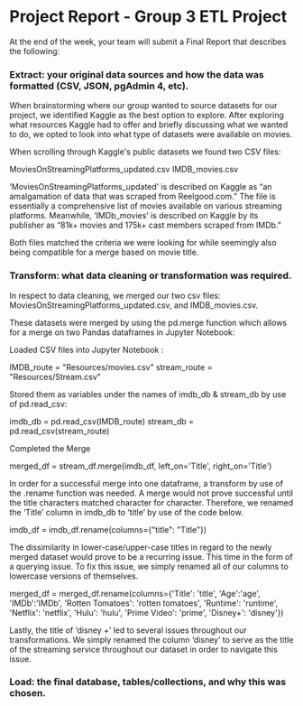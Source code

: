<h1><b> Project Report - Group 3 ETL Project </b></h1>
 
At the end of the week, your team will submit a Final Report that describes the following:
 
<h3> Extract: your original data sources and how the data was formatted (CSV, JSON, pgAdmin 4, etc). </h3>

When brainstorming where our group wanted to source datasets for our project, we identified Kaggle as the best option to explore. After exploring what resources Kaggle had to offer and briefly discussing what we wanted to do, we opted to look into what type of datasets were available on movies. 

When scrolling through Kaggle's public datasets we found two CSV files:

MoviesOnStreamingPlatforms_updated.csv
IMDB_movies.csv 

‘MoviesOnStreamingPlatforms_updated’ is described on Kaggle as “an amalgamation of data that was scraped from Reelgood.com.” The file is essentially a comprehensive list of movies available on various streaming platforms. Meanwhile, ‘IMDb_movies’ is described on Kaggle by its publisher as “81k+ movies and 175k+ cast members scraped from IMDb.”

Both files matched the criteria we were looking for while seemingly also being compatible for a merge based on movie title. 

<h3> Transform: what data cleaning or transformation was required. </h3>

In respect to data cleaning, we merged our two csv files: MoviesOnStreamingPlatforms_updated.csv, and IMDB_movies.csv. 

These datasets were merged by using the pd.merge function which allows for a merge on two Pandas dataframes in Jupyter Notebook:

Loaded CSV files into Jupyter Notebook :

IMDB_route = "Resources/movies.csv"
stream_route = "Resources/Stream.csv"

Stored them as variables under the names of imdb_db & stream_db  by use of pd.read_csv:  

imdb_db = pd.read_csv(IMDB_route)
stream_db = pd.read_csv(stream_route)

Completed the Merge 

merged_df = stream_df.merge(imdb_df, left_on='Title', right_on='Title')

In order for a successful merge into one dataframe, a transform by use of the .rename function was needed. A merge would not prove successful until the title characters matched character for character. Therefore, we renamed the ‘Title’ column in imdb_db to ‘title’ by use of the code below. 

imdb_df = imdb_df.rename(columns={"title": "Title"})

The dissimilarity in lower-case/upper-case titles in regard to the newly merged dataset would prove to be a recurring issue. This time in the form of a querying issue. To fix this issue, we simply renamed all of our columns to lowercase versions of themselves. 

merged_df = merged_df.rename(columns={'Title': 'title', 'Age':'age', 'IMDb':'IMDb', 'Rotten Tomatoes': 'rotten tomatoes',  'Runtime': 'runtime', 'Netflix': 'netflix', 'Hulu': 'hulu', 'Prime Video': 'prime', 'Disney+': 'disney'})

Lastly, the title of ‘disney +’ led to several issues throughout our transformations. We simply renamed the column ‘disney’ to serve as the title of the streaming service throughout our dataset in order to navigate this issue. 

<h3> Load: the final database, tables/collections, and why this was chosen. </h3>
 
